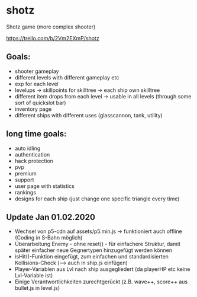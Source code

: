 # shotz
Shotz game (more complex shooter)

https://trello.com/b/2Vm2EXmP/shotz

## Goals:
* shooter gameplay
* different levels with different gameplay etc
* exp for each level
* levelups -> skillpoints for skilltree -> each ship own skilltree
* different item drops from each level -> usable in all levels (through some sort of quickslot bar)
* inventory page
* different ships with different uses (glasscannon, tank, utility)


## long time goals:
* auto idling
* authentication
* hack protection
* pvp
* premium
* support
* user page with statistics
* rankings
* designs for each ship (just change one specific triangle every time)


## Update Jan 01.02.2020
* Wechsel von p5-cdn auf assets/p5.min.js -> funktioniert auch offline (Coding in S-Bahn möglich)
* Überarbeitung Enemy - ohne reset() - für einfachere Struktur, damit später einfacher neue Gegnertypen hinzugefügt werden können
* isHit()-Funktion eingefügt, zum einfachen und standardisierten Kollisions-Check (--> auch in ship.js einfügen)
* Player-Variablen aus Lvl nach ship ausgegliedert (da playerHP etc keine Lvl-Variable ist)
* Einige Verantwortlichkeiten zurechtgerückt (z.B. wave++, score++ aus bullet.js in level.js)
